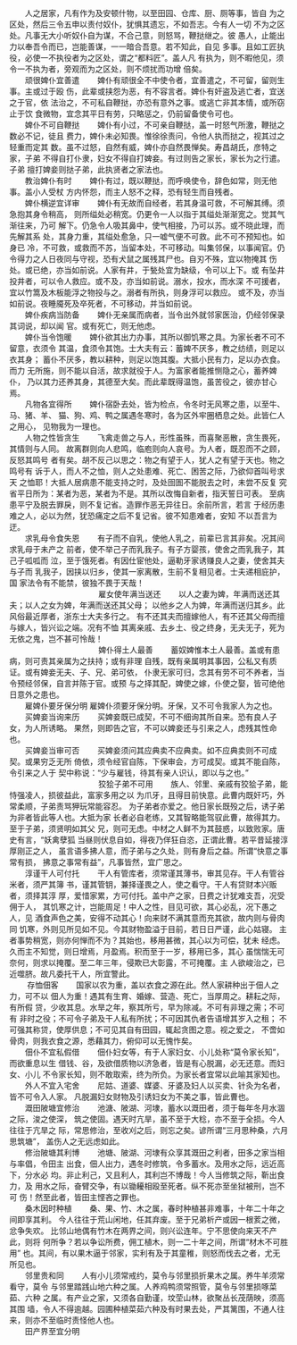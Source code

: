 <!-- { "loadSidebar": true } -->
　　人之居家，凡有作为及安顿什物，以至田园、仓库、厨、厕等事，皆自 为之区处，然后三令五申以责付奴仆，犹惧其遗忘，不如吾志。今有人一切 不为之区处。凡事无大小听奴仆自为谋，不合己意，则怒骂，鞭挞继之。彼 愚人，止能出力以奉吾令而已，岂能善谋，一一暗合吾意。若不知此，自见 多事。且如工匠执役，必使一不执役者为之区处，谓之“都料匠”。盖人凡 有执为，则不暇他见，须令一不执为者，旁观而为之区处，则不烦扰而功增 倍矣。  
　　顽很婢仆宜善遣 
　　婢仆有顽很全不中使令者，宜善遣之，不可留，留则生事。主或过于殴 伤，此辈或挟怨为恶，有不容言者。婢仆有奸盗及逃亡者，宜送之于官，依 法治之，不可私自鞭挞，亦恐有意外之事。或逃亡非其本情，或所窃止于饮 食微物，宜念其平日有劳，只略惩之，仍前留备使令可也。  
　　婢仆不可自鞭挞 
　　婢仆有小过，不可亲自鞭挞，盖一时怒气所激，鞭挞之数必不记，徒且 费力，婢仆未必知畏。惟徐徐责问，令他人执而挞之，视其过之轻重而定其 数。虽不过怒，自然有威，婢仆亦自然畏惮矣。寿昌胡氏，彦特之家，子弟 不得自打仆隶，妇女不得自打婢妾。有过则告之家长，家长为之行遣。子弟 擅打婢妾则挞子弟，此执贤者之家法也。  
　　教治婢仆有时 
　　婢仆有过，既以鞭挞，而呼唤使令，辞色如常，则无他事。盖小人受杖 方内怀怨，而主人怒不之释，恐有轻生而自残者。  
　　婢仆横逆宜详审 
　　婢仆有无故而自经者，若其身温可救，不可解其缚。须急抱其身令稍高， 则所缢处必稍宽。仍更令一人以指于其缢处渐渐宽之。觉其气渐往来，乃可 解下。仍急令人吸其鼻中，使气相接，乃可以苏。或不晓此理，而先解其系 处，其身力重，其缢处愈急，只一嘘气便不可救。此不可不预知也。如身已 冷，不可救，或救而不苏，当留本处，不可移动。叫集邻保，以事闻官。仍 令得力之人日夜同与守视，恐有犬鼠之属残其尸也。自刃不殊，宜以物掩其 伤处。或已绝，亦当如前说。人家有井，于甃处宜为缺级，令可以上下。或 有坠井投井者，可以令人救应。或不及，亦当如前说。溺水，投水，而水深 不可援者，宜以竹篙及木板能浮之物投与之。溺者有所执，则身浮可以救应。 或不及，亦当如前说。夜睡魇死及卒死者，不可移动，并当如前说。  
　　婢仆疾病当防备 
　　婢仆无亲属而病者，当令出外就邻家医治，仍经邻保录其词说，却以闻 官。或有死亡，则无他虑。  
　　婢仆当令饱暖 
　　婢仆欲其出力办事，其所以御饥寒之具。为家长者不可不留意，衣须令 其温，食须令其饱。士大夫有云：蓄婢不厌多，教之纺绩，则足以衣其身； 蓄仆不厌多，教以耕种，则足以饱其腹。大抵小民有力，足以办衣食。而力 无所施，则不能以自活，故求就役于人。为富家者能推恻隐之心，蓄养婢仆， 乃以其力还养其身，其德至大矣。而此辈既得温饱，虽苦役之，彼亦甘心焉。   
　　凡物各宜得所 
　　婢仆宿卧去处，皆为检点，令冬时无风寒之患，以至牛、马、猪、羊、 猫、狗、鸡、鸭之属遇冬寒时，各为区外牢圈栖息之处。此皆仁人之用心， 见物我为一理也。  
　　人物之性皆贪生 
　　飞禽走兽之与人，形性虽殊，而喜聚恶散，贪生畏死，其情则与人同。 故离群则向人悲鸣，临庖则向人哀号。为人者，既忍而不之顾，反怒其鸣号 者有矣。胡不反己以思之：物之有望于人，犹人之有望于天也。物之鸣号有 诉于人，而人不之恤，则人之处患难、死亡、困苦之际，乃欲仰首叫号求天 之恤耶！大抵人居病患不能支持之时，及处囹圄不能脱去之时，未尝不反复 究省平日所为：某者为恶，某者为不是。其所以改悔自新者，指天誓日可表。 至病患平宁及脱去罪戾，则不复记省。造罪作恶无异往日。余前所言，若言 于经历患难之人，必以为然，犹恐痛定之后不复记省。彼不知患难者，安知 不以吾言为迂。  
　　求乳母令食失恩 
　　有子而不自乳，使他人乳之，前辈已言其非矣。况其间求乳母于未产之 前者，使不举己子而乳我子。有子方婴孩，使舍之而乳我子，其己子呱呱而 泣，至于饿死者。有因仕宦他处，逼勒牙家诱赚良人之妻，使舍其夫与子而 乳我子，因挟以归乡，使其一家离散，生前不复相见者。士夫递相庇护，国 家法令有不能禁，彼独不畏于天哉！   
　　
　　
　　
　　
　　   雇女使年满当送还 
　　以人之妻为婢，年满而送还其夫；以人之女为婢，年满而送还其父母； 以他乡之人为婢，年满而送归其乡。此风俗最近厚者，浙东士大夫多行之。 有不还其夫而擅嫁他人，有不还其父母而擅与嫁人，皆兴讼之端。况有不恤 其离亲戚、去乡土、役之终身，无夫无子，死为无依之鬼，岂不甚可怜哉！   
　　
　　
　　
　　
　　   婢仆得土人最善 
　　蓄奴婢惟本土人最善。盖或有患病，则可责其亲属为之扶持；或有非理 自残，既有亲属明其事因，公私又有质证。或有婢妾无夫、子、兄、弟可依， 仆隶无家可归，念其有劳不可不养者，当令预经邻保，自言并陈于官。或预 与之择其配，婢使之嫁，仆使之娶，皆可绝他日意外之患也。   
　　雇婢仆要牙保分明 雇婢仆须要牙保分明。牙保，又不可令我家人为之也。  
　　买婢妾当询来历 
　　买婢妾既已成契，不可不细询其所自来。恐有良人子女，为人所诱略。 果然，则即告之官，不可以婢妾还与引来之人，虑残其性命也。  
　　买婢妾当审可否 
　　买婢妾须问其应典卖不应典卖。如不应典卖则不可成契。或果穷乏无所 倚依，须令经官自陈，下保审会，方可成契。或其不能自陈，令引来之人于 契中称说：“少与雇钱，待其有亲人识认，即以与之也。”   
　　
　　
　　
　　
　　   狡狯子弟不可用 
　　族人、邻里、亲戚有狡狯子弟，能恃强凌人，损彼益此，富家多用之以 为爪牙，且得目前快意。此曹内既奸巧，外常柔顺，子弟责骂狎玩常能容忍。 为子弟者亦爱之。他日家长既殁之后，诱子弟为非者皆此等人也。大抵为家 长者必自老练，又其智略能驾驭此曹，故得其力。至于子弟，须贤明如其父 兄，则可无虑。中材之人鲜不为其鼓惑，以致败家。唐史有言，“妖禽孽狐 当昼则伏息自如，得夜乃佯狂自恣，正谓此曹。若平昔延接淳厚刚正之人， 虽言语多拂人意，而子弟与之久处，则有身后之益。所谓“快意之事常有损， 拂意之事常有益”，凡事皆然，宜广思之。  
　　淳谨干人可付托 
　　干人有管库者，须常谨其薄书，审其见存。干人有管谷米者，须严其簿 书，谨其管钥，兼择谨畏之人，使之看守。干人有贷财本兴贩者，须择其淳 厚，爱惜家累，方可付托。盖中产之家，日费之计犹难支吾，况受佣于人， 其饥寒之计，岂能周足！中人之性，目见可欲，其心必乱，况下愚之人，见 酒食声色之美，安得不动其心！向来财不满其意而充其欲，故内则与骨肉同 饥寒，外则见所见如不见。今其财物盈溢于目前，若日日严谨，此心姑寝。 主者事势稍宽，则亦何惮而不为？其始也，移用甚微，其心以为可偿，犹未 经虑。久而主不知觉，则日增焉，月盈焉。积而至于一岁，移用已多，其心 虽惴惴无可奈何，则求以掩覆。至二年三年，侵欺已大彰露，不可掩覆。主 人欲峻治之，已近噬脐。故凡委托干人，所宜警此。   
　　 存恤佃客 
　　国家以农为重，盖以衣食之源在此。然人家耕种出于佃人之力，可不以 佃人为重！遇其有生育、婚嫁、营造、死亡，当厚周之。耕耘之际，有所假 贷，少收其息。水旱之年，察其所亏，早为除减。不可有非理之需；不可有 非时之役；不可令子弟及干人私有所扰；不可因其仇者告语增其岁入之租； 不可强其称贷，使厚供息；不可见其自有田园，辄起贪图之意。视之爱之， 不啻如骨肉，则我衣食之源，悉藉其力，俯仰可以无愧怍矣。  
　　佃仆不宜私假借 
　　佃仆妇女等，有于人家妇女、小儿处称“莫令家长知”，而欲重息以生 借钱、谷，及欲借质物以济急者，皆是有心脱漏，必无还意。而妇女、小儿 不令家长知，则不敢取索，终为所负。为家长者宜常以此喻其家知也。  
　　外人不宜入宅舍 
　　尼姑、道婆、媒婆、牙婆及妇人以买卖、针灸为名者，皆不可令入人家。 凡脱漏妇女财物及引诱妇女为不美之事，皆此曹也。  
　　溉田陂塘宜修治 
　　池溏、陂湖、河埭，蓄水以溉田者，须于每年冬月水涸之际，浚之使深， 筑之使固。遇天时亢旱，虽不至于大稔，亦不至于全损。今人往往于亢旱之 际，常思修治，至收刈之后，则忘之矣。谚所谓“三月思种桑，六月思筑塘”， 盖伤人之无远虑如此。  
　　修治陂塘其利博 
　　池塘、陂湖、河埭有众享其溉田之利者，田多之家当相与率倡，令田主 出食，佃人出力，遇冬时修筑，令多蓄水。及用水之际，远近高下，分水必 均。非止利己，又且利人，其利岂不博哉！今人当修筑之际，靳出食力，及 用水之际，奋臂交争，有以锄耰相殴至死者。纵不死亦至坐狱被刑，岂不可 伤！然至此者，皆田主悭吝之罪也。  
　　桑木因时种植 
　　桑、果、竹、木之属，春时种植甚非难事，十年二十年之间即享其利。 今人往往于荒山闲地，任其弃废。至于兄弟析产或因一根荄之微，忿争失欢。 比邻山地偶有竹木在两界之间，则兴讼连年。宁不思使向来天不产此，则将 何所争？若以争讼所费，佣工植木，则一二十年之间，所谓“材木不可胜用” 也。其间，有以果木逼于邻家，实利有及于其童稚，则怒而伐去之者，尤无 所见也。   
　　邻里贵和同 
　　人有小儿须常戒约，莫令与邻里损折果木之属。养牛羊须常看守，莫令 与邻里踏践山地六种之属。人养鸡鸭须常照管，莫令与邻里损啄菜茹、六种 之属。有产业之家，又须各自勤谨，坟茔山林，欲聚丛长茂荫映，须高其围 墙，令人不得逾越。园圃种植菜茹六种及有时果去处，严其篱围，不通人往 来，则亦不至临时责怪他人也。  
　　田产界至宜分明 
